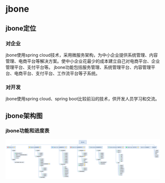 # jbone
## jbone定位
### 对企业
jbone使用spring cloud技术，采用微服务架构，为中小企业提供系统管理、内容管理、电商平台等解决方案。使中小企业花最少的成本建立自己对电商平台、企业管理平台、支付平台等。
jbone功能包括服务管理、系统管理平台、内容管理平台、电商平台、支付平台、工作流平台等子系统。
### 对开发
jbone使用spring cloud、spring boot比较前沿的技术，供开发人员学习和交流。
## jbone架构图
### jbone功能和进度表
![进度](doc/jboneProcess.png)

